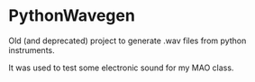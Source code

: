 # PythonWavegen
Old (and deprecated) project to generate .wav files from python instruments.

It was used to test some electronic sound for my MAO class.
